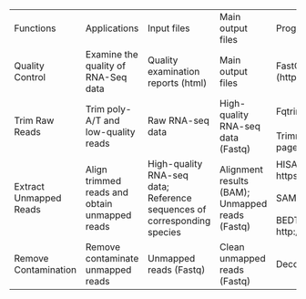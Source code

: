 
<table>
    <tr>
        <td font-weight:bold>Functions</td>
        <td font-weight:bold>Applications</td>
        <td font-weight:bold>Input files</td>
        <td font-weight:bold>Main output files</td>
        <td font-weight:bold>Programs</td>
        <td font-weight:bold>References</td>
   </tr>
    <tr>
        <td>Quality Control</td>
        <td>Examine the quality of RNA-Seq data</td>
        <td>Quality examination reports (html)</td>
        <td>Main output files</td>
        <td>FastQC (https://www.bioinformatics.babraham.ac.uk/projects/fastqc/)</td>
        <td>Andrews <I>et al</I>., 2010</td>
   </tr>
    <tr>
        <td rowspan="2">Trim Raw Reads</td>
        <td rowspan="2">Trim poly-A/T and low-quality reads</td>
        <td rowspan="2">Raw RNA-seq data</td>
        <td rowspan="2">High-quality RNA-seq data (Fastq)</td>
        <td>Fqtrim (version 0.9.7; https://ccb.jhu.edu/software/fqtrim/)</td>
        <td>Pertea, 2015</td>
   </tr>
    <tr>
        <td>Trimmomatic (version 0.36; http://www.usadellab.org/cms/?page=trimmomatic)</td>
        <td>Bolger <I>et al</I>., 2014</td>
    </tr>
    <tr>
        <td rowspan="3">Extract Unmapped Reads</td>
        <td rowspan="3">Align trimmed reads and obtain unmapped reads</td>
        <td rowspan="3">High-quality RNA-seq data; Reference sequences of corresponding species</td>
        <td rowspan="3">Alignment results (BAM); Unmapped reads (Fastq)</td>
        <td>HISAT2 (version 2.1.0; https://ccb.jhu.edu/software/hisat2/index.shtml)</td>
        <td>Kim <I>et al</I>., 2015</td>
    </tr>
    <tr>
        <td>SAMTools (version 1.8; http://samtools.sourceforge.net/)</td>
        <td>Li <I>et al</I>., 2009</td>
    </tr>
    <tr>
        <td>BEDTools (version 2.27.0; http://bedtools.readthedocs.io/en/latest/)</td>
        <td>Quinlan <I>et al</I>., 2010</td>
    </tr>
       <tr>
        <td>Remove Contamination</td>
        <td>Remove contaminate unmapped reads</td>
        <td>Unmapped reads (Fastq)</td>
        <td>Clean unmapped reads (Fastq)</td>
        <td>Deconseq (version 0.4.3 http://deconseq.sourceforge.net/)</td>
        <td>Schmieder <I>et al</I>., 2011</td>
   </tr> 
 </table>
